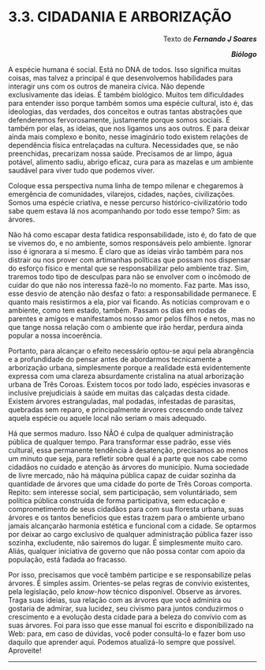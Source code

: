 # 3.3. **CIDADANIA E ARBORIZAÇÃO**

<p style = "text-align: right"> Texto de <em><b>Fernando J Soares</b></em></p>
<p style = "text-align: right"><em><b>Biólogo</b></em></p>

A espécie humana é social. Está no DNA de todos. Isso significa muitas coisas, mas talvez a principal é que desenvolvemos habilidades para interagir uns com os outros de maneira cívica. Não depende exclusivamente das ideias. É também biológico. Muitos tem dificuldades para entender isso porque também somos uma espécie cultural, isto é, das ideologias, das verdades, dos conceitos e outras tantas abstrações que defenderemos fervorosamente, justamente porque somos sociais. É também por elas, as ideias, que nos ligamos uns aos outros. E para deixar ainda mais complexo e bonito, nesse imaginário todo existem relações de dependência física entrelaçadas na cultura. Necessidades que, se não preenchidas, precarizam nossa saúde. Precisamos de ar limpo, água potável, alimento sadiu, abrigo eficaz, cura para as mazelas e um ambiente saudável para viver tudo que podemos viver.  


Coloque essa perspectiva numa linha de tempo milenar e chegaremos à emergência de comunidades, vilarejos, cidades, nações, civilizações. Somos uma espécie criativa, e nesse percurso histórico-civilizatório todo sabe quem estava lá nos acompanhando por todo esse tempo? Sim: as árvores.  


Não há como escapar desta fatídica responsabilidade, isto é, do fato de que se vivemos do, e no ambiente, somos responsáveis pelo ambiente. Ignorar isso é ignorara a si mesmo. É claro que as ideias virão também para nos distrair ou nos prover com artimanhas políticas que possam nos dispensar do esforço físico e mental que se responsabilizar pelo ambiente traz. Sim, traremos todo tipo de desculpas para não se envolver com o incômodo de cuidar do que não nos interessa fazê-lo no momento. Faz parte. Mas isso, esse desvio de atenção não desfaz o fato: a responsabilidade permanece. E quanto mais resistirmos a ela, pior vai ficando. As notícias comprovam e o ambiente, como tem estado, também. Passam os dias em rodas de parentes e amigos e manifestamos nosso amor pelos filhos e netos, mas no que tange nossa relação com o ambiente que irão herdar, perdura ainda popular a nossa incoerência.  


Portanto, para alcançar o efeito necessário optou-se aqui pela abrangência e a profundidade do pensar antes de abordarmos tecnicamente a arborização urbana, simplesmente porque a realidade está evidentemente expressa com uma clareza absurdamente cristalina na atual arborização urbana de Três Coroas. Existem tocos por todo lado, espécies invasoras e inclusive prejudiciais à saúde em muitas das calçadas desta cidade. Existem árvores estranguladas, mal podadas, infestadas de parasitas, quebradas sem reparo, e principalmente árvores crescendo onde talvez aquela espécie ou aquele local não seriam o mais adequado.  


Há que sermos maduro. Isso NÃO é culpa de qualquer administração pública de qualquer tempo. Para transformar esse padrão, esse viés cultural, essa permanente tendência à desatenção, precisamos ao menos um minuto que seja, para refletir sobre qual é a parte que nos cabe como cidadãos no cuidado e atenção às árvores do município. Numa sociedade de livre mercado, não há máquina pública capaz de cuidar sozinha da quantidade de árvores que uma cidade do porte de Três Coroas comporta. Repito: sem interesse social, sem participação, sem voluntáriado, sem política pública construída de forma participativa, sem educação e comprometimento de seus cidadãos para com sua floresta urbana, suas árvores e os tantos benefícios que estas trazem para o ambiente urbano jamais alcançarão harmonia estética e funcional com a cidade. Se optarmos por deixar ao cargo exclusivo de qualquer administração pública fazer isso sozinha, excludente, não sairemos do lugar. É simplesmente muito caro. Aliás, qualquer iniciativa de governo que não possa contar com apoio da população, está fadada ao fracasso.


Por isso, precisamos que você também participe e se responsabilize pelas árvores. É simples assim. Orientes-se pelas regras de convívio existentes, pela legislação, pelo *know-how* técnico disponível. Observe as árvores. Traga suas ideias, sua relação com as árvores que você adminira ou gostaria de admirar, sua lucidez, seu civismo para juntos conduzirmos o crescimento e a evolução desta cidade para a beleza do convívio com as suas árvores. Foi para isso que esse manual foi escrito e disponibilizado na Web: para, em caso de dúvidas, você poder consultá-lo e fazer bom uso daquilo que aprender aqui. Podemos atualizá-lo sempre que possível. Aproveite!

---

